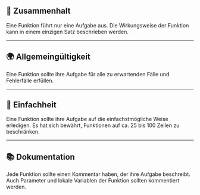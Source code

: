 ## 🤝 Zusammenhalt
Eine Funktion führt nur eine Aufgabe aus. Die Wirkungsweise der Funktion kann in einem einzigen Satz beschrieben werden.

---

## 🌍 Allgemeingültigkeit
Eine Funktion sollte ihre Aufgabe für alle zu erwartenden Fälle und Fehlerfälle erfüllen.

---

## 🎯 Einfachheit
Eine Funktion sollte ihre Aufgabe auf die einfachstmögliche Weise erledigen. Es hat sich bewährt, Funktionen auf ca. 25 bis 100 Zeilen zu beschränken.

---

## 📚 Dokumentation
Jede Funktion sollte einen Kommentar haben, der ihre Aufgabe beschreibt. Auch Parameter und lokale Variablen der Funktion sollten kommentiert werden.
